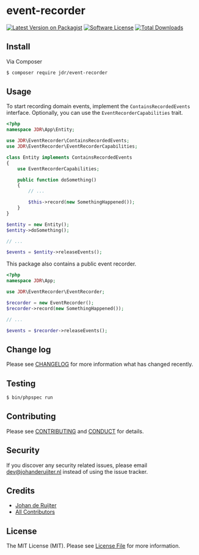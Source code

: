 # event-recorder

[![Latest Version on Packagist][ico-version]][link-packagist]
[![Software License][ico-license]](LICENSE.md)
[![Total Downloads][ico-downloads]][link-downloads]



## Install

Via Composer

``` bash
$ composer require jdr/event-recorder
```

## Usage

To start recording domain events, implement the `ContainsRecordedEvents` interface. Optionally, you can use the `EventRecorderCapabilities` trait.

``` php
<?php
namespace JDR\App\Entity;

use JDR\EventRecorder\ContainsRecordedEvents;
use JDR\EventRecorder\EventRecorderCapabilities;

class Entity implements ContainsRecordedEvents
{
    use EventRecorderCapabilities;

    public function doSomething()
    {
        // ...

        $this->record(new SomethingHappened());
    }
}

$entity = new Entity();
$entity->doSomething();

// ...

$events = $entity->releaseEvents();
```

This package also contains a public event recorder.

``` php
<?php
namespace JDR\App;

use JDR\EventRecorder\EventRecorder;

$recorder = new EventRecorder();
$recorder->record(new SomethingHappened());

// ...

$events = $recorder->releaseEvents();
```

## Change log

Please see [CHANGELOG](CHANGELOG.md) for more information what has changed recently.

## Testing

``` bash
$ bin/phpspec run
```

## Contributing

Please see [CONTRIBUTING](CONTRIBUTING.md) and [CONDUCT](CONDUCT.md) for details.

## Security

If you discover any security related issues, please email dev@johanderuijter.nl instead of using the issue tracker.

## Credits

- [Johan de Ruijter][link-author]
- [All Contributors][link-contributors]

## License

The MIT License (MIT). Please see [License File](LICENSE.md) for more information.

[ico-version]: https://img.shields.io/packagist/v/jdr/event-recorder.svg?style=flat-square
[ico-license]: https://img.shields.io/badge/license-MIT-brightgreen.svg?style=flat-square
[ico-downloads]: https://img.shields.io/packagist/dt/jdr/event-recorder.svg?style=flat-square

[link-packagist]: https://packagist.org/packages/jdr/event-recorder
[link-downloads]: https://packagist.org/packages/jdr/event-recorder
[link-author]: https://github.com/johanderuijter
[link-contributors]: ../../contributors
